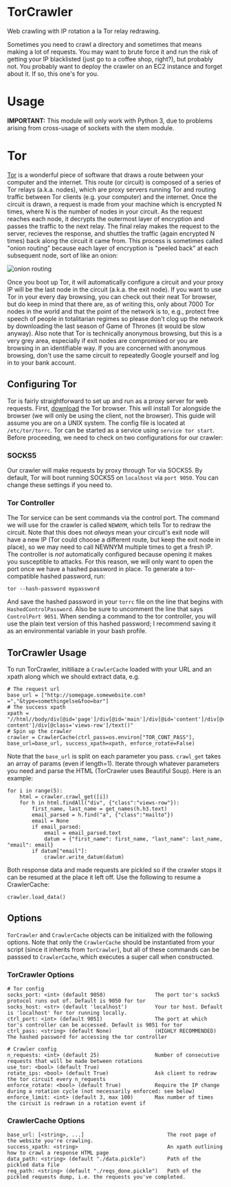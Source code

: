 # TorCrawler
Web crawling with IP rotation a la Tor relay redrawing.

Sometimes you need to crawl a directory and sometimes that means making a lot of requests. You may want to brute force it and run the risk of getting your IP blacklisted (just go to a coffee shop, right?), but probably not. You probably want to deploy the crawler on an EC2 instance and forget about it. If so, this one's for you.

# Usage
**IMPORTANT:** This module will only work with Python 3, due to problems arising from cross-usage of sockets with the stem module.


# Tor
[Tor](https://www.torproject.org/) is a wonderful piece of software that draws a route between your computer and the internet. This route (or circuit) is composed of a series of Tor relays (a.k.a. nodes), which are proxy servers running Tor and routing traffic between Tor clients (e.g. your computer) and the internet. Once the circuit is drawn, a request is made from your machine which is encrypted N times, where N is the number of nodes in your circuit. As the request reaches each node, it decrypts the outermost layer of encryption and passes the traffic to the next relay. The final relay makes the request to the server, recieves the response, and shuttles the traffic (again encrypted N times) back along the circuit it came from. This process is sometimes called "onion routing" because each layer of encryption is "peeled back" at each subsequent node, sort of like an onion:

![onion routing](http://www.extremetech.com/wp-content/uploads/2015/07/tor-onion.png)

Once you boot up Tor, it will automatically configure a circuit and your proxy IP will be the last node in the circuit (a.k.a. the exit node). If you want to use Tor in your every day browsing, you can check out their neat Tor browser, but do keep in mind that there are, as of writing this, only about 7000 Tor nodes in the world and that the point of the network is to, e.g., protect free speech of people in totalitarian regimes so please don't clog up the network by downloading the last season of Game of Thrones (it would be slow anyway). Also note that Tor is technically anonymous browsing, but this is a very grey area, especially if exit nodes are compromised or you are browsing in an identifiable way. If you are concerned with anonymous browsing, don't use the same circuit to repeatedly Google yourself and log in to your bank account.

## Configuring Tor
Tor is fairly straightforward to set up and run as a proxy server for web requests. First, [download](https://www.torproject.org/projects/torbrowser.html.en) the Tor browser. This will install Tor alongside the browser (we will only be using the client, not the browser). This guide will assume you are on a UNIX system. The config file is located at `/etc/tor/torrc`. Tor can be started as a service using `service tor start`. Before proceeding, we need to check on two configurations for our crawler:

### SOCKS5
Our crawler will make requests by proxy through Tor via SOCKS5. By default, Tor will boot running SOCKS5 on `localhost` via `port 9050`. You can change these settings if you need to.

### Tor Controller
The Tor service can be sent commands via the control port. The command we will use for the crawler is called `NEWNYM`, which tells Tor to redraw the circuit. Note that this does not *always* mean your circuit's exit node will have a new IP (Tor could choose a different route, but keep the exit node in place), so we may need to call NEWNYM multiple times to get a fresh IP. The controller is *not* automatically configured because opening it makes you susceptible to attacks. For this reason, we will only want to open the port once we have a hashed password in place. To generate a tor-compatible hashed password, run:

    tor --hash-password mypassword

And save the hashed password in your `torrc` file on the line that begins with `HashedControlPassword`. Also be sure to uncomment the line that says `ControlPort 9051`. When sending a command to the tor controller, you will use the plain text version of this hashed password; I recommend saving it as an environmental variable in your bash profile.

## TorCrawler Usage

To run TorCrawler, initiliaze a `CrawlerCache` loaded with your URL and an xpath along which we should extract data, e.g.

    # The request url
    base_url = ["http://somepage.somewebsite.com?=","&type=somethingelse&foo=bar"]
    # The success xpath
    xpath = "//html//body/div[@id='page']/div[@id='main']/div[@id='content']/div[@class='view']/div[@class='view-content']/div[@class='views-row']/text()"
    # Spin up the crawler
    crawler = CrawlerCache(ctrl_pass=os.environ["TOR_CONT_PASS"], base_url=base_url, success_xpath=xpath, enforce_rotate=False)

Note that the `base_url` is split on each parameter you pass. `crawl_get` takes an array of params (even if length=1). Iterate through whatever parameters you need and parse the HTML (TorCrawler uses Beautiful Soup). Here is an example:

    for i in range(5):
        html = crawler.crawl_get([i])
        for h in html.findAll("div", {"class":"views-row"}):
            first_name, last_name = get_names(h.h3.text)
            email_parsed = h.find("a", {"class":"mailto"})
            email = None
            if email_parsed:
                email = email_parsed.text
                datum = {"first_name": first_name, "last_name": last_name, "email": email}
            if datum["email"]:
                crawler.write_datum(datum)

Both response data and made requests are pickled so if the crawler stops it can be resumed at the place it left off. Use the following to resume a CrawlerCache:

    crawler.load_data()

## Options
`TorCrawler` and `CrawlerCache` objects can be initialized with the following options. Note that only the `CrawlerCache` should be instantiated from your script (since it inherits from `TorCrawler`), but all of these commands can be passsed to `CrawlerCache`, which executes a super call when constructed.

### TorCrawler Options

    # Tor config
    socks_port: <int> (default 9050)                The port tor's socks5 protocol runs out of. Default is 9050 for tor
    socks_host: <str> (default 'localhost')         Your tor host. Default is 'localhost' for tor running locally.
    ctrl_port: <int> (default 9051)                 The port at which tor's controller can be accessed. Default is 9051 for tor
    ctrl_pass: <string> (default None)              (HIGHLY RECOMMENDED) The hashed password for accessing the tor controller

    # Crawler config
    n_requests: <int> (default 25)                  Number of consecutive requests that will be made between rotations
    use_tor: <bool> (default True)
    rotate_ips: <bool> (default True)               Ask client to redraw the tor circuit every n_requests
    enforce_rotate: <bool> (default True)           Require the IP change during a rotation cycle (not necessarily enforced: see below)
    enforce_limit: <int> (default 3, max 100)       Max number of times the circuit is redrawn in a rotation event if

### CrawlerCache Options
    base_url: [<string>, ...]                           The root page of the website you're crawling.
    success_xpath: <string>                             An xpath outlining how to crawl a response HTML page
    data_path: <string> (default "./data.pickle")       Path of the pickled data file
    req_path: <string> (default "./reqs_done.pickle")   Path of the pickled requests dump, i.e. the requests you've completed.
